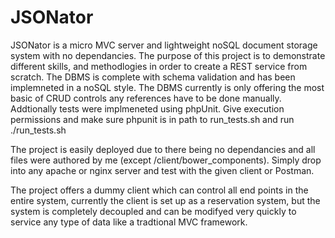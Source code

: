 # JSONator

JSONator is a micro MVC server and lightweight noSQL document storage system with no dependancies. 
The purpose of this project is to demonstrate different skills, 
and methodlogies in order to create a REST service from scratch.
The DBMS is complete with schema validation and has been implemneted in a noSQL style. 
The DBMS currently is only offering the most basic of CRUD controls any references have to be done manually.
Addtionally tests were implmeneted using phpUnit. Give execution permissions and make sure phpunit is in path to run_tests.sh and run ./run_tests.sh

The project is easily deployed due to there being no dependancies and all files were authored by me (except /client/bower_components). 
Simply drop into any apache or nginx server and test with the given client or Postman.

The project offers a dummy client which can control all end points in the entire system,
currently the client is set up as a reservation system,
but the system is completely decoupled and can be modifyed very quickly to service any type of data like a tradtional MVC framework. 
